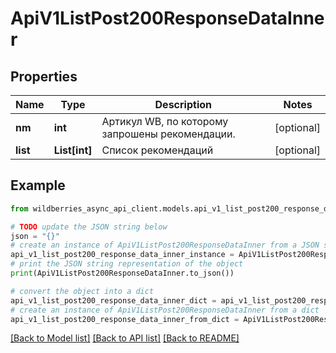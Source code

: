 # ApiV1ListPost200ResponseDataInner


## Properties

Name | Type | Description | Notes
------------ | ------------- | ------------- | -------------
**nm** | **int** | Артикул WB, по которому запрошены рекомендации. | [optional] 
**list** | **List[int]** | Список рекомендаций | [optional] 

## Example

```python
from wildberries_async_api_client.models.api_v1_list_post200_response_data_inner import ApiV1ListPost200ResponseDataInner

# TODO update the JSON string below
json = "{}"
# create an instance of ApiV1ListPost200ResponseDataInner from a JSON string
api_v1_list_post200_response_data_inner_instance = ApiV1ListPost200ResponseDataInner.from_json(json)
# print the JSON string representation of the object
print(ApiV1ListPost200ResponseDataInner.to_json())

# convert the object into a dict
api_v1_list_post200_response_data_inner_dict = api_v1_list_post200_response_data_inner_instance.to_dict()
# create an instance of ApiV1ListPost200ResponseDataInner from a dict
api_v1_list_post200_response_data_inner_from_dict = ApiV1ListPost200ResponseDataInner.from_dict(api_v1_list_post200_response_data_inner_dict)
```
[[Back to Model list]](../README.md#documentation-for-models) [[Back to API list]](../README.md#documentation-for-api-endpoints) [[Back to README]](../README.md)


